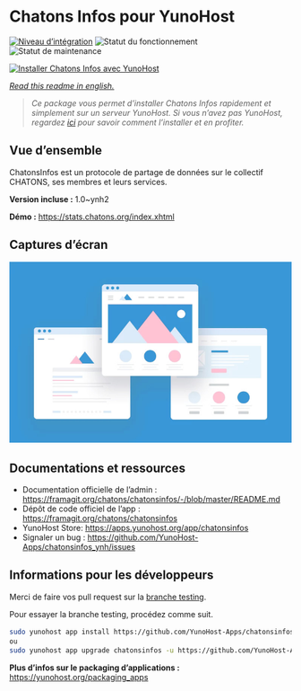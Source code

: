 <!--
N.B.: This README was automatically generated by https://github.com/YunoHost/apps/tree/master/tools/README-generator
It shall NOT be edited by hand.
-->

# Chatons Infos pour YunoHost

[![Niveau d’intégration](https://dash.yunohost.org/integration/chatonsinfos.svg)](https://dash.yunohost.org/appci/app/chatonsinfos) ![Statut du fonctionnement](https://ci-apps.yunohost.org/ci/badges/chatonsinfos.status.svg) ![Statut de maintenance](https://ci-apps.yunohost.org/ci/badges/chatonsinfos.maintain.svg)

[![Installer Chatons Infos avec YunoHost](https://install-app.yunohost.org/install-with-yunohost.svg)](https://install-app.yunohost.org/?app=chatonsinfos)

*[Read this readme in english.](./README.md)*

> *Ce package vous permet d’installer Chatons Infos rapidement et simplement sur un serveur YunoHost.
Si vous n’avez pas YunoHost, regardez [ici](https://yunohost.org/#/install) pour savoir comment l’installer et en profiter.*

## Vue d’ensemble

ChatonsInfos est un protocole de partage de données sur le collectif CHATONS, ses membres et leurs services.


**Version incluse :** 1.0~ynh2

**Démo :** https://stats.chatons.org/index.xhtml

## Captures d’écran

![Capture d’écran de Chatons Infos](./doc/screenshots/example.jpg)

## Documentations et ressources

* Documentation officielle de l’admin : <https://framagit.org/chatons/chatonsinfos/-/blob/master/README.md>
* Dépôt de code officiel de l’app : <https://framagit.org/chatons/chatonsinfos>
* YunoHost Store: <https://apps.yunohost.org/app/chatonsinfos>
* Signaler un bug : <https://github.com/YunoHost-Apps/chatonsinfos_ynh/issues>

## Informations pour les développeurs

Merci de faire vos pull request sur la [branche testing](https://github.com/YunoHost-Apps/chatonsinfos_ynh/tree/testing).

Pour essayer la branche testing, procédez comme suit.

``` bash
sudo yunohost app install https://github.com/YunoHost-Apps/chatonsinfos_ynh/tree/testing --debug
ou
sudo yunohost app upgrade chatonsinfos -u https://github.com/YunoHost-Apps/chatonsinfos_ynh/tree/testing --debug
```

**Plus d’infos sur le packaging d’applications :** <https://yunohost.org/packaging_apps>